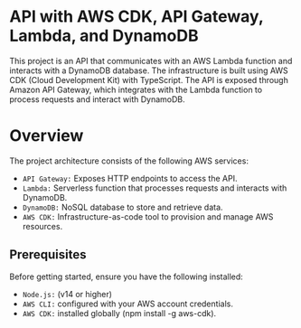 # API with AWS CDK, API Gateway, Lambda, and DynamoDB

This project is an API that communicates with an AWS Lambda function and interacts with a DynamoDB database. The infrastructure is built using AWS CDK (Cloud Development Kit) with TypeScript. The API is exposed through Amazon API Gateway, which integrates with the Lambda function to process requests and interact with DynamoDB.

# Overview

The project architecture consists of the following AWS services:

* `API Gateway:` Exposes HTTP endpoints to access the API.
* `Lambda:` Serverless function that processes requests and interacts with DynamoDB.
* `DynamoDB:` NoSQL database to store and retrieve data.
* `AWS CDK:` Infrastructure-as-code tool to provision and manage AWS resources.

## Prerequisites

Before getting started, ensure you have the following installed:

* `Node.js:` (v14 or higher)
* `AWS CLI:` configured with your AWS account credentials.
* `AWS CDK:` installed globally (npm install -g aws-cdk).
